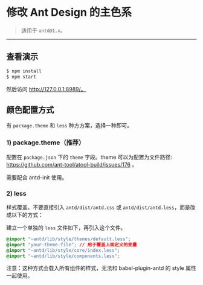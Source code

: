 # 修改 Ant Design 的主色系

> 适用于 `antd@1.x`。

----

## 查看演示

```bash
$ npm install
$ npm start
```

然后访问 http://127.0.0.1:8989/。

## 颜色配置方式

有 `package.theme` 和 `less` 种方方案，选择一种即可。

### 1) package.theme（推荐）

配置在 `package.json` 下的 `theme` 字段。theme 可以为配置为文件路径: https://github.com/ant-tool/atool-build/issues/176 。

需要配合 antd-init 使用。

### 2) less

样式覆盖。不要直接引入 `antd/dist/antd.css` 或 `antd/dist/antd.less`，而是改成以下的方式：

建立一个单独的 `less` 文件如下，再引入这个文件。

   ```css
   @import "~antd/lib/style/themes/default.less";
   @import "your-theme-file"; // 用于覆盖上面定义的变量
   @import "~antd/lib/style/core/index.less";
   @import "~antd/lib/style/components.less";
   ```

注意：这种方式会载入所有组件的样式，无法和 babel-plugin-antd 的 style 属性一起使用。

